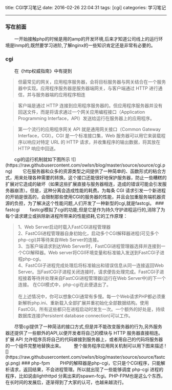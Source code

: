 title: CGI学习笔记
date: 2016-02-26 22:04:31
tags: [cgi]
categories: 学习笔记

---
### 写在前面  
　　一开始接触php的时候是用的amp的开发环境,后来才知道公司线上的运行环境是lnmp的,既然要学习进阶,了解nginx的一些知识肯定还是非常有必要的。
### cgi  
　　在《http权威指南》中有提到  
<blockquote>
但最常见的网关，应用程序服务器，会将目标服务器与网关结合在一个服务器中实现。应用程序服务器是服务器端网关，与客户端通过 HTTP 进行通信，并与服务器端的应用程序相连
</blockquote>
<blockquote>
客户端是通过 HTTP 连接到应用程序服务器的。但应用程序服务器并没有回送文件，而是将请求通过一个网关应用编程接口（Application Programming Interface，API）发送给运行在服务器上的应用程序。
</blockquote>
<!-- more -->
<blockquote>
第一个流行的应用程序网关 API 就是通用网关接口（Common Gateway Interface，CGI）。CGI 是一个标准接口集，Web 服务器可以用它来装载程序以响应对特定 URL 的 HTTP 请求，并收集程序的输出数据，将其放在 HTTP 响应中回送。
</blockquote>
　　cgi的运行机制就如下图所示  
![](https://raw.githubusercontent.com/owlsn/blog/master/source/source/cgi.png)  
　　它在服务器和众多的资源类型之间提供了一种简单的、函数形式的粘合方式，用来处理各种需要的转换。这个接口还能很好地保护服务器，防止一些糟糕的扩展对它造成的破坏（如果这些扩展直接与服务器相连，造成的错误可能会引发服务器崩溃）。但是，这种分离会造成性能的耗费。为每条 CGI 请求引发一个新进程的开销是很高的，会限制那些使用CGI的服务器的性能，并且会加重服务端机器资源的负担，为了解决这个性能问题,人们开发了一种新型的cgi,就是fastcgi。
### fastcgi  
　　fastcgi模拟了cgi的功能,但是它是作为持久守护进程运行的,消除了为每个请求建立或拆除新进程所带来的性能损耗,它的工作原理：  
<blockquote>
1、Web Server启动时载入FastCGI进程管理器<br>
2、FastCGI进程管理器自身初始化，启动多个CGI解释器进程(可见多个php-cgi)并等待来自Web Server的连接。<br>
3、当客户端请求到达Web Server时，FastCGI进程管理器选择并连接到一个CGI解释器。Web server将CGI环境变量和标准输入发送到FastCGI子进程php-cgi。<br>
4、FastCGI子进程完成处理后将标准输出和错误信息从同一连接返回Web Server。当FastCGI子进程关闭连接时，请求便告处理完成。FastCGI子进程接着等待并处理来自FastCGI进程管理器(运行在Web Server中)的下一个连接。 在CGI模式中，php-cgi在此便退出了。<br>
<br>
在上述情况中，你可以想象CGI通常有多慢。每一个Web请求PHP都必须重新解析php.ini、重新载入全部扩展并重初始化全部数据结构。使用FastCGI，所有这些都只在进程启动时发生一次。一个额外的好处是，持续数据库连接(Persistent database connection)可以工作。
</blockquote>
　　尽管cgi提供了一种简洁的接口方式,但是并不能改变服务器的行为,另外服务器还提供了一些额外的API,以便开发者将自己的模块与 HTTP 服务器直接相连。扩展 API 允许程序员将自己的代码嫁接到服务器上，或者用自己的代码将服务器的一个组件完整地替换出来。
　　整个服务程序应用网关机制可以用下图来描述
![](https://raw.githubusercontent.com/owlsn/blog/master/source/source/fastcgi.png)  
### php-fpm
　　PHP的解释器是php-cgi，它只是个CGI程序，只能解析请求，返回结果，不会进程管理。所以就出现了一些能够调度 php-cgi 进程的程序，比如说由lighthttpd 分离出来的spawn-fcgi。PHP-FPM也是这么个东西，在长时间的发展后，逐渐得到了大家的认可，也越来越流行。  